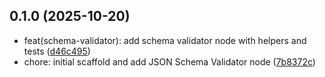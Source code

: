 ## 0.1.0 (2025-10-20)

* feat(schema-validator): add schema validator node with helpers and tests ([d46c495](https://github.com/iamfj/n8n-nodes-schema-validation/commit/d46c495))
* chore: initial scaffold and add JSON Schema Validator node ([7b8372c](https://github.com/iamfj/n8n-nodes-schema-validation/commit/7b8372c))

